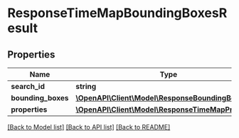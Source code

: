 # ResponseTimeMapBoundingBoxesResult

## Properties
Name | Type | Description | Notes
------------ | ------------- | ------------- | -------------
**search_id** | **string** |  | 
**bounding_boxes** | [**\OpenAPI\Client\Model\ResponseBoundingBox[]**](ResponseBoundingBox.md) |  | 
**properties** | [**\OpenAPI\Client\Model\ResponseTimeMapProperties**](ResponseTimeMapProperties.md) |  | 

[[Back to Model list]](../README.md#documentation-for-models) [[Back to API list]](../README.md#documentation-for-api-endpoints) [[Back to README]](../README.md)


